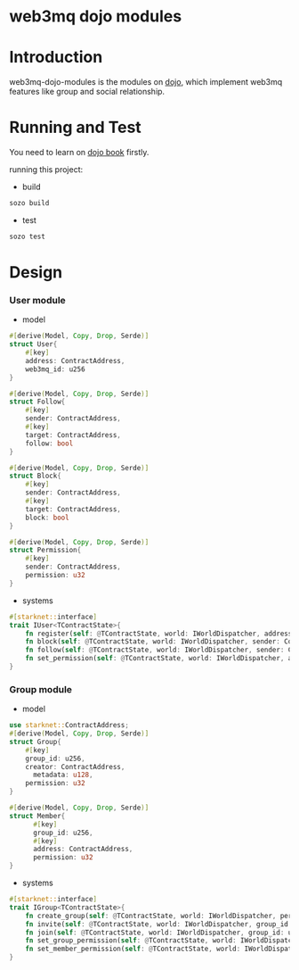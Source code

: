 # web3mq dojo modules

# Introduction

web3mq-dojo-modules is the modules on [dojo](https://github.com/dojoengine), which implement web3mq features like group and social relationship.

# Running and Test

You need to learn on [dojo book](https://book.dojoengine.org/cairo/hello-dojo.html) firstly.

running this project:

- build

```rust
sozo build
```

- test

```rust
sozo test
```

# Design

### User module

- model

```rust
#[derive(Model, Copy, Drop, Serde)]
struct User{
    #[key]
    address: ContractAddress,
	web3mq_id: u256
}

#[derive(Model, Copy, Drop, Serde)]
struct Follow{
    #[key]
    sender: ContractAddress,
	#[key]
    target: ContractAddress,
	follow: bool
}

#[derive(Model, Copy, Drop, Serde)]
struct Block{
    #[key]
    sender: ContractAddress,
	#[key]
    target: ContractAddress,
	block: bool
}

#[derive(Model, Copy, Drop, Serde)]
struct Permission{
    #[key]
    sender: ContractAddress,
    permission: u32
}
```

- systems

```rust
#[starknet::interface]
trait IUser<TContractState>{
    fn register(self: @TContractState, world: IWorldDispatcher, address: ContractAddress) -> u256;
    fn block(self: @TContractState, world: IWorldDispatcher, sender: ContractAddress, target: ContractAddress, block: bool);
    fn follow(self: @TContractState, world: IWorldDispatcher, sender: ContractAddress, target: ContractAddress, follow: bool);
    fn set_permission(self: @TContractState, world: IWorldDispatcher, address: ContractAddress, permission: u32);
}
```

### Group module

- model

```rust
use starknet::ContractAddress;
#[derive(Model, Copy, Drop, Serde)]
struct Group{
    #[key]
    group_id: u256,
    creator: ContractAddress,
	  metadata: u128,
    permission: u32
}

#[derive(Model, Copy, Drop, Serde)]
struct Member{
	  #[key]
	  group_id: u256,
	  #[key]
	  address: ContractAddress,
	  permission: u32
}
```

- systems

```rust
#[starknet::interface]
trait IGroup<TContractState>{
    fn create_group(self: @TContractState, world: IWorldDispatcher, permission: u32, creator: ContractAddress, metadata: u128) -> u256;
    fn invite(self: @TContractState, world: IWorldDispatcher, group_id: u256, sender: ContractAddress, target: ContractAddress);
    fn join(self: @TContractState, world: IWorldDispatcher, group_id: u256, member: ContractAddress);
    fn set_group_permission(self: @TContractState, world: IWorldDispatcher, creator: ContractAddress, group_id:u256, permission: u32);
    fn set_member_permission(self: @TContractState, world: IWorldDispatcher, group_id:u256, sender: ContractAddress, target:ContractAddress, permission: u32);
}
```